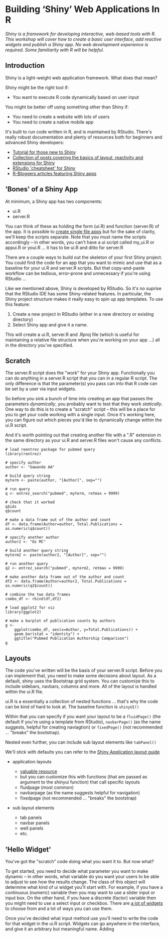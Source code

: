 # Building ‘Shiny’ Web Applications In R

*Shiny is a framework for developing interactive, web-based tools with R. This workshop will cover how to create a basic user interface, add reactive widgets and publish a Shiny app. No web development experience is required. Some familiarity with R will be helpful.*

## Introduction

Shiny is a light-weight web application framework. What does that mean? 

Shiny might be the right tool if:

- You want to execute R code dynamically based on user input

You might be better off using something other than Shiny if:

- You need to create a website with lots of users
- You need to create a native mobile app


It's built to run code written in R, and is maintained by RStudio. There's really robust documentation and plenty of resources both for beginners and advanced Shiny developers:

- [Tutorial for those new to Shiny](http://shiny.rstudio.com/tutorial/)
- [Collection of posts covering the basics of layout, reactivity and extensions for Shiny](http://shiny.rstudio.com/articles/)
- [RStudio 'cheatsheet' for Shiny](https://www.rstudio.com/wp-content/uploads/2015/02/shiny-cheatsheet.pdf)
- [R-Bloggers articles featuring Shiny apps](http://www.r-bloggers.com/?s=shiny)


## 'Bones' of a Shiny App

At minimum, a Shiny app has two components:

- ui.R
- server.R

You can think of these as holding the form (ui.R) and function (server.R) of the app. It is possible to [create single file apps](http://shiny.rstudio.com/articles/single-file.html) but for the sake of clarity, we'll keep the scripts separate. Note that you must name the scripts accordingly – in other words, you can't have a ui script called my_ui.R or appui.R or youi.R ... it has to be ui.R and ditto for server.R

There are a couple ways to build out the skeleton of your first Shiny project. You could find the code for an app that you want to mimic and use that as a baseline for your ui.R and server.R scripts. But that copy-and-paste workflow can be tedious, error-prone and unnecessary if you're using RStudio ... 

Like we mentioned above, Shiny is developed by RStudio. So it's no suprise that the RStudio IDE has some Shiny-related features. In particular, the Shiny project structure makes it really easy to spin up app templates. To use this feature:

1. Create a new project in RStudio (either in a new directory or existing directory)
2. Select Shiny app and give it a name.

This will create a ui.R, server.R and .Rproj file (which is useful for maintaining a relative file structure when you're working on your app ...) all in the directory you've specified.

## Scratch

The server.R script does the "work" for your Shiny app. Functionally you can do anything in a server.R script that you can in a regular R script. The only difference is that the parameter(s) you pass can into that R code can be set by a user via input widgets. 

So before you sink a bunch of time into creating an app that passes the parameters _dynamically_, you probably want to test that they work _statically_. One way to do this is to create a "scratch" script – this will be a place for you to get your code working with a single input. Once it's working here, you can figure out which pieces you'd like to dynamically change within the ui.R script.

And it's worth pointing out that creating another file with a ".R" extension in the same directory as your ui.R and server.R files won't cause any conflicts.

```
# load reentrez package for pubmed query
library(rentrez)

# specify author
author <- "Gawande AA"

# build query string
myterm <- paste(author, "[Author]", sep="")

# run query
q <- entrez_search("pubmed", myterm, retmax = 9999)

# check that it worked
q$ids
q$count

# make a data frame out of the author and count
df <- data.frame(Author=author, Total.Publications = as.numeric(q$count))

# specify another author
author2 <- "Oz MC"

# build another query string
myterm2 <- paste(author2, "[Author]", sep="")

# run another query
q2 <- entrez_search("pubmed", myterm2, retmax = 9999)

# make another data frame out of the author and count
df2 <- data.frame(Author=author2, Total.Publications = as.numeric(q2$count))

# combine the two data frames
combo_df <- rbind(df,df2)

# load ggplot2 for viz
library(ggplot2)

# make a barplot of publication counts by authors
g <- 
    ggplot(combo_df, aes(x=Author, y=Total.Publications)) +
    geom_bar(stat = "identity") +
    ggtitle("Pubmed Publication Authorship Comparison")
g

```

## Layouts

The code you've written will be the basis of your server.R script. Before you can implement that, you need to make some decisions about layout. As a default, shiny uses the Bootstrap grid system. You can customize this to include sidebars, navbars, columns and more. All of the layout is handled within the ui.R file.

ui.R is a essentially a collection of nested functions ... that's why the code can be kind of hard to look at. The baseline function is ```shinyUI()```

Within that you can specify if you want your layout to be a ```fluidPage()``` (the default if you're using a template from RStudio), ```navbarPage()``` (as the name suggests, helpful for creating naviagtion) or ```fixedPage()``` (not recommended ... "breaks" the bootstrap).

Nested even further, you can include sub layout elements like ```tabPanel()```

We'll stick with defaults  you can refer to the [Shiny Application layout guide](http://shiny.rstudio.com/articles/layout-guide.html)


- application layouts

	- [valuable resource](http://shiny.rstudio.com/articles/layout-guide.html)
	- but you can customize this with functions (that are passed as argument to the shinyui function) that call specific layouts
	- fluidpage (most common)
	- navbarpage (as the name suggests helpful for navigation)
	- fixedpage (not recommended ... "breaks" the bootstrap)

- sub layout elements

	- tab panels
	- navbar panels
	- well panels
	- etc.

## 'Hello Widget'

You've got the "scratch" code doing what you want it to. But now what?

To get started, you need to decide what parameter you want to make dynamic – in other words, what variable do you want your users to be able to adjust to see how the results change. The class of this object will determine what kind of ui widget you'll start with. For example, if you have a continuous (numeric) variable then you may want to use a slider input or input box. On the other hand, if you have a discrete (factor) variable then you might need to use a select input or checkbox. There are [a lot of widgets](http://shiny.rstudio.com/gallery/widget-gallery.html) to choose from and a lot of ways you can use them.

Once you've decided what input method use you'll need to write the code for that widget in the ui.R script. Widgets can go anywhere in the interface,  and give it an arbitrary but meaningful name. Adding 




